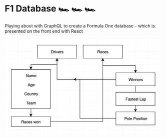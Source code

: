 # F1 Database   🏎️ 🏎️️️️ 🏎️️️

Playing about with GraphQL to create a Formula One database - which is presented on the front end with React

![Site](static/graph.png?raw=true "Graph")
